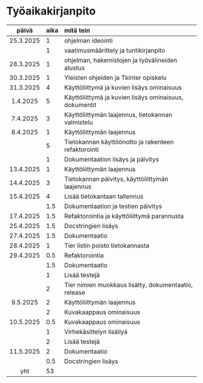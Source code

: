 # Työaikakirjanpito

| päivä | aika | mitä tein  |
| :----:|:-----| :-----|
| 25.3.2025 | 1    | ohjelman ideointi |
|           | 1    | vaatimusmäärittely ja tuntikirjanpito |
| 28.3.2025 | 1    | ohjelman, hakemistojen ja työvälineiden alustus |
| 30.3.2025       | 1    | Yleisten ohjeiden ja Tkinter opiskelu |
| 31.3.2025       |  4   | Käyttöliittymä ja kuvien lisäys ominaisuus |
| 1.4.2025       |   5  | Käyttöliittymä ja kuvien lisäys ominaisuus, dokumentit |
| 7.4.2025       |   3  | Käyttöliittymän laajennus, tietokannan valmistelu |
| 8.4.2025       |   1  | Käyttöliittymän laajennus |
|        |   5  | Tietokannan käyttöönotto ja rakenteen refaktorointi |
|        |   1  | Dokumentaation lisäys ja päivitys |
| 13.4.2025       |   1  |  Käyttöliittymän laajennus |
| 14.4.2025       |   3  |  Tietokannan päivitys, käyttöliittymän laajennus |
| 15.4.2025       |   4  |  Lisää tietokantaan tallennus |
|        |   1.5  |  Dokumentaation ja testien päivitys |
| 17.4.2025       |   1.5  |  Refaktorointia ja käyttöliittymä parannusta |
| 25.4.2025       |   1.5  | Docstringien lisäys  |
| 27.4.2025       |   1.5  | Dokumentaatio  |
| 28.4.2025       |  1   |  Tier listin poisto tietokannasta |
| 29.4.2025       |  0.5   | Refaktorointia  |
|       |  1.5   | Dokumentaatio  |
|       |  1   | Lisää testejä |
|       |  2   | Tier nimien muokkaus lisätty, dokumentaatio, release |
| 9.5.2025       |  2   | Käyttöliittymän laajennus  |
|        |  2   | Kuvakaappaus ominaisuus  |
| 10.5.2025       |  0.5   | Kuvakaappaus ominaisuus  |
|        |  1   | Virhekäsittelyn lisäilyä  |
|        |  2   | Lisää testejä  |
| 11.5.2025       |  2   | Dokumentaatio  |
|        |   0.5  | Docstringien lisäys  |
| yht       | 53    | |